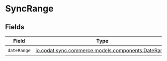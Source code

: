 # SyncRange


## Fields

| Field                                                                                      | Type                                                                                       | Required                                                                                   | Description                                                                                |
| ------------------------------------------------------------------------------------------ | ------------------------------------------------------------------------------------------ | ------------------------------------------------------------------------------------------ | ------------------------------------------------------------------------------------------ |
| `dateRange`                                                                                | [io.codat.sync.commerce.models.components.DateRange](../../models/components/DateRange.md) | :heavy_check_mark:                                                                         | N/A                                                                                        |